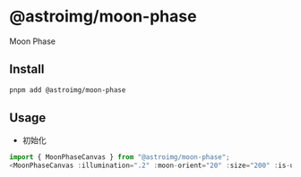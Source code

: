 # @astroimg/moon-phase

Moon Phase

## Install

```bash
pnpm add @astroimg/moon-phase
```

## Usage

- 初始化

```js
import { MoonPhaseCanvas } from "@astroimg/moon-phase";
<MoonPhaseCanvas :illumination=".2" :moon-orient="20" :size="200" :is-up-moon="false" texture-url="" />
```
